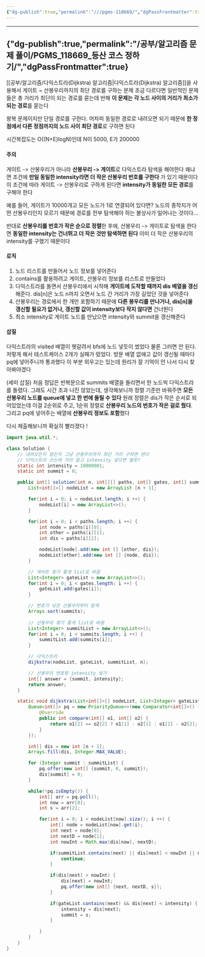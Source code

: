 ```yaml
---
{"dg-publish":true,"permalink":"///pgms-118669/","dgPassFrontmatter":true}
---
```



---
{"dg-publish":true,"permalink":"/공부/알고리즘 문제 풀이/PGMS_118669_등산 코스 정하기/","dgPassFrontmatter":true}
---

[[공부/알고리즘/다익스트라(Dijkstra) 알고리즘\|다익스트라(Dijkstra) 알고리즘]]을 사용해서 게이트 ~ 산봉우리까지의 최단 경로를 구하는 문제
조금 다르다면 일반적인 문제들은 총 거리가 최단이 되는 경로를 묻는데 반해 **이 문제는 각 노드 사이의 거리가 최소가 되는 경로**를 묻는다

왕복 문제이지만 단일 경로를 구한다. 어차피 동일한 경로로 내려오면 되기 때문에 **한 정점에서 다른 정점까지의 노드 사이 최단 경로**로 구하면 된다

시간복잡도는 O((N+E)logN)인데 N이 5000, E가 200000
#### 주의
게이트 -> 산봉우리가 아니라 **산봉우리 -> 게이트**로 다익스트라 탐색을 해야한다
왜냐면 조건에 **만일 동일한 intensity라면 더 작은 산봉우리 번호를 구한다** 가 있기 때문이다
이 조건에 따라 게이트 -> 산봉우리로 구하게 된다면 **intensity가 동일한 모든 경로**를 구해야 한다

예를 들어, 게이트가 10000개고 모든 노드가 1로 연결되어 있다면? 노드의 종착지가 어떤 산봉우리인지 모르기 때문에 경로를 전부 탐색해야 하는 불상사가 일어나는 것이다...

반대로 **산봉우리를 번호가 작은 순으로 정렬**한 후에, 산봉우리 -> 게이트로 탐색을 한다면 **동일한 intensity는 건너뛰고 더 작은 것만 탐색하면 된다**
이미 더 작은 산봉우리의 intensity를 구했기 때문이다

#### 로직
1) 노드 리스트를 만들어서 노드 정보를 넣어준다
2) contains를 활용하려고 게이트, 산봉우리 정보를 리스트로 만들었다
3) 다익스트라를 돌면서 산봉우리에서 시작해 **게이트에 도착할 때까지 dis 배열을 갱신**해준다. dis[n]은 노드 n까지 오면서 노드 간 거리가 가장 길었던 것을 넣어준다
4) 산봉우리는 경로에서 한 개만 포함하기 때문에 **다른 봉우리를 만나거나, dis[n]을 갱신할 필요가 없거나, 갱신할 값이 intensity보다 작지 않다면** 건너뛴다
5) 최소 intensity로 게이트 노드를 만났으면 intensity와 summit을 갱신해준다

#### 삽질
다익스트라의 visited 배열이 헷갈려서 bfs에 노드 넣듯이 썼었다
물론 그러면 안 된다. 저렇게 해서 테스트케이스 2개가 실패가 떴었다. 방문 배열 없애고 값이 갱신될 때마다 pq에 넣어주니까 통과했다
이 부분 외우고는 있는데 원리가 잘 기억이 안 나서 다시 찾아봐야겠다

(세미 삽질) 처음 정답은 반복문으로 summits 배열을 돌리면서 한 노드씩 다익스트라를 돌렸다. 그래도 시간 초과 나진 않았는데, 생각해보니까 정렬 기준만 바꿔주면 **모든 산봉우리 노드를 queue에 넣고 한 번에 돌릴 수 있다**
원래 정렬은 dis가 작은 순서로 되어있었는데 이걸 2순위로 주고, 1순위 정렬로 **산봉우리 노드의 번호가 작은 걸로 줬다**. 그리고 pq에 넣어주는 배열에 **산봉우리 정보도 포함**했다

다시 제출해보니까 확실히 빨라졌다 !

```java
import java.util.*;

class Solution {
    // 내려오든지 말든지 그냥 산봉우리까지 최단 거리 구하면 댄다
    // 다익스트라 쓰는데 거리 말고 intensity 넣으면 될듯?
    static int intensity = 10000001;
    static int summit = 0;

    public int[] solution(int n, int[][] paths, int[] gates, int[] summits) {
        List<int[]>[] nodeList = new ArrayList [n + 1];

        for(int i = 0; i < nodeList.length; i ++) {
            nodeList[i] = new ArrayList<>();
        }

        for(int i = 0; i < paths.length; i ++) {
            int node = paths[i][0];
            int other = paths[i][1];
            int dis = paths[i][2];

            nodeList[node].add(new int [] {other, dis});
            nodeList[other].add(new int [] {node, dis});
        }

        // 게이트 찾기 좋게 list로 바꿈
        List<Integer> gateList = new ArrayList<>();
        for(int i = 0; i < gates.length; i ++) {
            gateList.add(gates[i]);
        }

        // 번호가 낮은 산봉우리부터 탐색
        Arrays.sort(summits);
        
        // 산봉우리 찾기 좋게 list로 바꿈
        List<Integer> summitList = new ArrayList<>();
        for(int i = 0; i < summits.length; i ++) {
            summitList.add(summits[i]);
        }

        // 다익스트라
        dijkstra(nodeList, gateList, summitList, n);

        // 산봉우리 번호랑 intensity 넣기
        int[] answer = {summit, intensity};
        return answer;
    }

    static void dijkstra(List<int[]>[] nodeList, List<Integer> gateList, List<Integer> summitList, int n) {
        Queue<int[]> pq = new PriorityQueue<>(new Comparator<int[]>() {
            @Override
            public int compare(int[] o1, int[] o2) {
                return o1[2] == o2[2] ? o1[1] - o2[1] : o1[2] - o2[2];
            }
        });

        int[] dis = new int [n + 1];
        Arrays.fill(dis, Integer.MAX_VALUE);

        for (Integer summit : summitList) {
            pq.offer(new int[] {summit, 0, summit});
            dis[summit] = 0;
        }

        while(!pq.isEmpty()) {
            int[] arr = pq.poll();
            int now = arr[0];
            int s = arr[2];

            for(int i = 0; i < nodeList[now].size(); i ++) {
                int[] node = nodeList[now].get(i);
                int next = node[0];
                int nextD = node[1];
                int nowInt = Math.max(dis[now], nextD);

                if(summitList.contains(next) || dis[next] < nowInt || nowInt >= intensity) {
                    continue;
                }

                if(dis[next] > nowInt) {
                    dis[next] = nowInt;
                    pq.offer(new int[] {next, nextD, s});
                }

                if(gateList.contains(next) && dis[next] < intensity) {
                    intensity = dis[next];
                    summit = s;
                }

            }
        }
    }
}
```